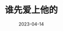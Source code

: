 ---
layout: movie-review
title: 谁先爱上他的
description: >
category: 电影
img: assets/img/movie/2023/shei_xian_ai_shang_ta_de.webp
star: 4
date: 2023-04-14
---